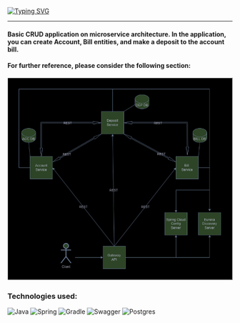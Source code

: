 [![Typing SVG](https://readme-typing-svg.herokuapp.com?font=Fira+Code&weight=600&pause=1000&width=552&lines=Welcome+to+Bank-System+Spring+Boot+Application)](https://git.io/typing-svg)
<hr>
<h4>Basic CRUD application on microservice architecture. In the application, you can create Account, Bill entities, and make a deposit to the account bill. </h4>

<h4>For further reference, please consider the following section:</h3>

![Project architecture](https://github.com/vladimirchavkin/bank-system/blob/main/bank-system.drawio.png)

### Technologies used:
![Java](https://img.shields.io/badge/java-%23ED8B00.svg?style=for-the-badge&logo=openjdk&logoColor=white)
![Spring](https://img.shields.io/badge/spring-%236DB33F.svg?style=for-the-badge&logo=spring&logoColor=white)
![Gradle](https://img.shields.io/badge/Gradle-02303A.svg?style=for-the-badge&logo=Gradle&logoColor=white)
![Swagger](https://img.shields.io/badge/-Swagger-%23Clojure?style=for-the-badge&logo=swagger&logoColor=white)
![Postgres](https://img.shields.io/badge/postgres-%23316192.svg?style=for-the-badge&logo=postgresql&logoColor=white)
